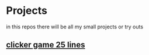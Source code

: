 # Projects

in this repos there will be all my small projects or try outs

## [clicker game 25 lines](./clickerGame)
